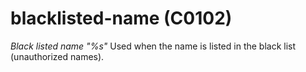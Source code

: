 # blacklisted-name (C0102)

*Black listed name "%s"* Used when the name is listed in the black list
(unauthorized names).
